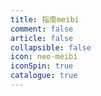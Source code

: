 ```yaml
---
title: 指南meibi
comment: false
article: false
collapsible: false
icon: neo-meibi
iconSpin: true
catalogue: true
---
```

